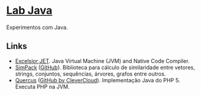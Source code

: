 # [Lab Java](https://github.com/walisonmoreira/lab-java)

Experimentos com Java.

## Links

* [Excelsior JET](https://www.excelsiorjet.com). Java Virtual Machine (JVM) and Native Code Compiler.
* [SimPack](https://files.ifi.uzh.ch/ddis/oldweb/ddis/research/simpack) ([GitHub](https://github.com/Sciss/SimPack)). Biblioteca para cálculo de similaridade entre vetores, strings, conjuntos, sequências, árvores, grafos entre outros.
* [Quercus](http://quercus.caucho.com) ([GitHub by CleverCloud](https://github.com/CleverCloud/Quercus)). Implementação Java do PHP 5. Executa PHP na JVM.